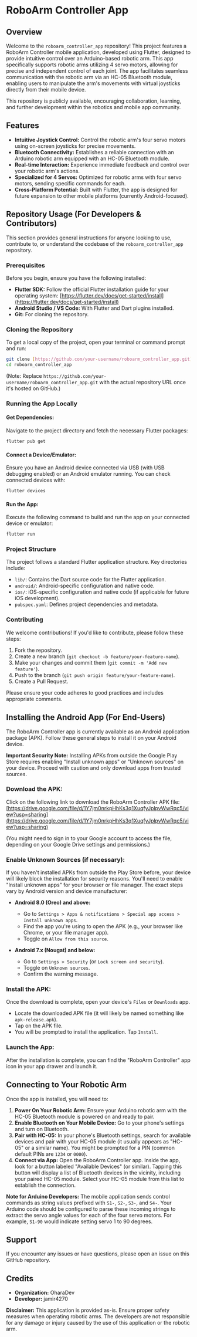 
# RoboArm Controller App

## Overview

Welcome to the `roboarm_controller_app` repository! This project features a RoboArm Controller mobile application, developed using Flutter, designed to provide intuitive control over an Arduino-based robotic arm. This app specifically supports robotic arms utilizing 4 servo motors, allowing for precise and independent control of each joint. The app facilitates seamless communication with the robotic arm via an HC-05 Bluetooth module, enabling users to manipulate the arm's movements with virtual joysticks directly from their mobile device.

This repository is publicly available, encouraging collaboration, learning, and further development within the robotics and mobile app community.

## Features

* **Intuitive Joystick Control:** Control the robotic arm's four servo motors using on-screen joysticks for precise movements.
* **Bluetooth Connectivity:** Establishes a reliable connection with an Arduino robotic arm equipped with an HC-05 Bluetooth module.
* **Real-time Interaction:** Experience immediate feedback and control over your robotic arm's actions.
* **Specialized for 4 Servos:** Optimized for robotic arms with four servo motors, sending specific commands for each.
* **Cross-Platform Potential:** Built with Flutter, the app is designed for future expansion to other mobile platforms (currently Android-focused).

## Repository Usage (For Developers & Contributors)

This section provides general instructions for anyone looking to use, contribute to, or understand the codebase of the `roboarm_controller_app` repository.

### Prerequisites

Before you begin, ensure you have the following installed:

* **Flutter SDK:** Follow the official Flutter installation guide for your operating system: [https://flutter.dev/docs/get-started/install](https://flutter.dev/docs/get-started/install)
* **Android Studio / VS Code:** With Flutter and Dart plugins installed.
* **Git:** For cloning the repository.

### Cloning the Repository

To get a local copy of the project, open your terminal or command prompt and run:

```bash
git clone [https://github.com/your-username/roboarm_controller_app.git](https://github.com/your-username/roboarm_controller_app.git)
cd roboarm_controller_app
````

(Note: Replace `https://github.com/your-username/roboarm_controller_app.git` with the actual repository URL once it's hosted on GitHub.)

### Running the App Locally

#### Get Dependencies:

Navigate to the project directory and fetch the necessary Flutter packages:

```bash
flutter pub get
```

#### Connect a Device/Emulator:

Ensure you have an Android device connected via USB (with USB debugging enabled) or an Android emulator running. You can check connected devices with:

```bash
flutter devices
```

#### Run the App:

Execute the following command to build and run the app on your connected device or emulator:

```bash
flutter run
```

### Project Structure

The project follows a standard Flutter application structure. Key directories include:

  * `lib/`: Contains the Dart source code for the Flutter application.
  * `android/`: Android-specific configuration and native code.
  * `ios/`: iOS-specific configuration and native code (if applicable for future iOS development).
  * `pubspec.yaml`: Defines project dependencies and metadata.

### Contributing

We welcome contributions\! If you'd like to contribute, please follow these steps:

1.  Fork the repository.
2.  Create a new branch (`git checkout -b feature/your-feature-name`).
3.  Make your changes and commit them (`git commit -m 'Add new feature'`).
4.  Push to the branch (`git push origin feature/your-feature-name`).
5.  Create a Pull Request.

Please ensure your code adheres to good practices and includes appropriate comments.

## Installing the Android App (For End-Users)

The RoboArm Controller app is currently available as an Android application package (APK). Follow these general steps to install it on your Android device.

**Important Security Note:** Installing APKs from outside the Google Play Store requires enabling "Install unknown apps" or "Unknown sources" on your device. Proceed with caution and only download apps from trusted sources.

### Download the APK:

Click on the following link to download the RoboArm Controller APK file:
[https://drive.google.com/file/d/1Y7jm0nrkpHhKs3q1XuqfyJplpvWwRqc5/view?usp=sharing](https://drive.google.com/file/d/1Y7jm0nrkpHhKs3q1XuqfyJplpvWwRqc5/view?usp=sharing)

(You might need to sign in to your Google account to access the file, depending on your Google Drive settings and permissions.)

### Enable Unknown Sources (if necessary):

If you haven't installed APKs from outside the Play Store before, your device will likely block the installation for security reasons. You'll need to enable "Install unknown apps" for your browser or file manager. The exact steps vary by Android version and device manufacturer:

  * **Android 8.0 (Oreo) and above:**

      * Go to `Settings > Apps & notifications > Special app access > Install unknown apps`.
      * Find the app you're using to open the APK (e.g., your browser like Chrome, or your file manager app).
      * Toggle on `Allow from this source`.

  * **Android 7.x (Nougat) and below:**

      * Go to `Settings > Security` (or `Lock screen and security`).
      * Toggle on `Unknown sources`.
      * Confirm the warning message.

### Install the APK:

Once the download is complete, open your device's `Files` or `Downloads` app.

  * Locate the downloaded APK file (it will likely be named something like `apk-release.apk`).
  * Tap on the APK file.
  * You will be prompted to install the application. Tap `Install`.

### Launch the App:

After the installation is complete, you can find the "RoboArm Controller" app icon in your app drawer and launch it.

## Connecting to Your Robotic Arm

Once the app is installed, you will need to:

1.  **Power On Your Robotic Arm:** Ensure your Arduino robotic arm with the HC-05 Bluetooth module is powered on and ready to pair.
2.  **Enable Bluetooth on Your Mobile Device:** Go to your phone's settings and turn on Bluetooth.
3.  **Pair with HC-05:** In your phone's Bluetooth settings, search for available devices and pair with your HC-05 module (it usually appears as "HC-05" or a similar name). You might be prompted for a PIN (common default PINs are `1234` or `0000`).
4.  **Connect via App:** Open the RoboArm Controller app. Inside the app, look for a button labeled "Available Devices" (or similar). Tapping this button will display a list of Bluetooth devices in the vicinity, including your paired HC-05 module. Select your HC-05 module from this list to establish the connection.

**Note for Arduino Developers:** The mobile application sends control commands as string values prefixed with `S1-`, `S2-`, `S3-`, and `S4-`. Your Arduino code should be configured to parse these incoming strings to extract the servo angle values for each of the four servo motors. For example, `S1-90` would indicate setting servo 1 to 90 degrees.

## Support

If you encounter any issues or have questions, please open an issue on this GitHub repository.

## Credits

  * **Organization:** OharaDev
  * **Developer:** jamir4270

**Disclaimer:** This application is provided as-is. Ensure proper safety measures when operating robotic arms. The developers are not responsible for any damage or injury caused by the use of this application or the robotic arm.

```
```